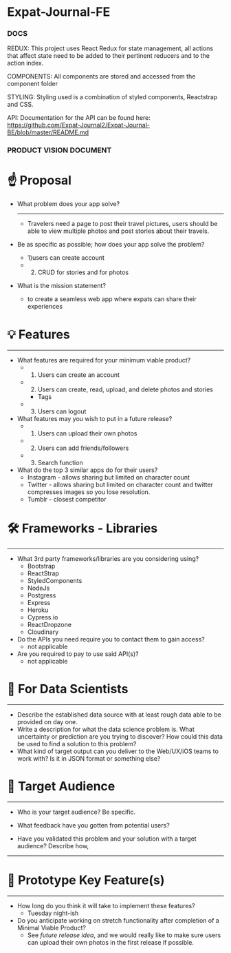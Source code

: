 # Expat-Journal-FE

### DOCS

REDUX: This project uses React Redux for state management, all actions that affect state need to be added to their pertinent reducers and to the action index. 

COMPONENTS: All components are stored and accessed from the component folder

STYLING: Styling used is a combination of styled components, Reactstrap and CSS. 

API: Documentation for the API can be found here: https://github.com/Expat-Journal2/Expat-Journal-BE/blob/master/README.md

### PRODUCT VISION DOCUMENT

# ☝️ Proposal

- What problem does your app solve?

    ---

    - Travelers need a page to post their travel pictures, users should be able to view multiple photos and post stories about their travels.
- Be as specific as possible; how does your app solve the problem?
    - 1)users can create account
    - 2) CRUD for stories and for photos
- What is the mission statement?
    - to create a seamless web app where expats can share their experiences

# 💡 Features

---

- What features are required for your minimum viable product?
    - 1) Users can create an account
    - 2) Users can create, read, upload, and delete photos and stories
        - Tags
    - 3) Users can logout
- What features may you wish to put in a future release?
    - 1) Users can upload their own photos
    - 2) Users can add friends/followers
    - 3) Search function
- What do the top 3 similar apps do for their users?
    - Instagram - allows sharing but limited on character count
    - Twitter - allows sharing but limited on character count and twitter compresses images so you lose resolution.
    - Tumblr - closest competitor

# 🛠 Frameworks - Libraries

---

- What 3rd party frameworks/libraries are you considering using?
    - Bootstrap
    - ReactStrap
    - StyledComponents
    - NodeJs
    - Postgress
    - Express
    - Heroku
    - Cypress.io
    - ReactDropzone
    - Cloudinary
- Do the APIs you need require you to contact them to gain access?
    - not applicable
- Are you required to pay to use said API(s)?
    - not applicable

# 🧮  For Data Scientists

---

- Describe the established data source with at least rough data able to be provided on day one.
- Write a description for what the data science problem is. What uncertainty or prediction are you trying to discover? How could this data be used to find a solution to this problem?
- What kind of target output can you deliver to the Web/UX/iOS teams to work with? Is it in JSON format or something else?

# 🎯 Target Audience

---

- Who is your target audience? Be specific.

- What feedback have you gotten from potential users?
- Have you validated this problem and your solution with a target audience? Describe how,

---

# 🔑 Prototype Key Feature(s)

---

- How long do you think it will take to implement these features?
    - Tuesday night-ish
- Do you anticipate working on stretch functionality after completion of a Minimal Viable Product?
    - See *future release idea*, and we would really like to make sure users can upload their own photos in the first release if possible.

